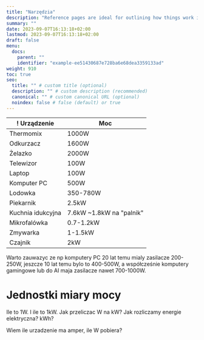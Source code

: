 ```yaml
---
title: "Narzędzia"
description: "Reference pages are ideal for outlining how things work in terse and clear terms."
summary: ""
date: 2023-09-07T16:13:18+02:00
lastmod: 2023-09-07T16:13:18+02:00
draft: false
menu:
  docs:
    parent: ""
    identifier: "example-ee51430687e728ba6e68dea3359133ad"
weight: 910
toc: true
seo:
  title: "" # custom title (optional)
  description: "" # custom description (recommended)
  canonical: "" # custom canonical URL (optional)
  noindex: false # false (default) or true
---
```


! Urządzenie              | Moc       |
| ----------------------- | --------- |
| Thermomix               | 1000W     |
| Odkurzacz               | 1600W     |
| Żelazko                 | 2000W     |
| Telewizor               | 100W      |
| Laptop                  | 100W      |
| Komputer PC             | 500W      |
| Lodowka                 | 350-780W  |
| Piekarnik               | 2.5kW     |
| Kuchnia idukcyjna       | 7.6kW ~1.8kW na "palnik" |
| Mikrofalówka            | 0.7-1.2kW |
| Zmywarka                | 1-1.5kW   |
| Czajnik                 | 2kW       |


Warto zauwazyc ze np komputery PC 20 lat temu mialy zasilacze 200-250W, jeszcze 10 lat temu bylo to 400-500W, a współcześnie komputery gamingowe lub do AI maja zasilacze nawet 700-1000W.

# Jednostki miary mocy

Ile to 1W. I ile to 1kW.
Jak przeliczac W na kW?
Jak rozliczamy energie elektryczna? kWh?

Wiem ile urzadzenie ma amper, ile W pobiera?
